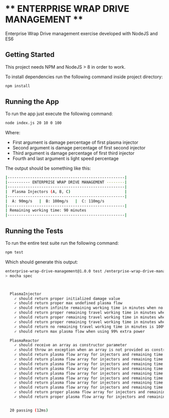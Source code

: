 # ** ENTERPRISE WRAP DRIVE MANAGEMENT **

Enterprise Wrap Drive management exercise developed with NodeJS and ES6

## Getting Started

This project needs NPM and NodeJS > 8 in order to work.

To install dependencies run the following command inside project directory:

``` sh
npm install
```

## Running the App

To run the app just execute the following command:

``` sh
node index.js 20 10 0 100
```

Where:

* First argument is damage percentage of first plasma injector
* Second argument is damage percentage of first second injector
* Third argument is damage percentage of first third injector
* Fourth and last argument is light speed percentage

The output should be something like this:

``` sh
|----------------------------------------------------|
|---------- ENTERPRISE WRAP DRIVE MANAGEMENT --------|
|----------------------------------------------------|
|  Plasma Injectors (A, B, C)                        |
|----------------------------------------------------|
|  A: 90mg/s   |  B: 100mg/s   |  C: 110mg/s
|----------------------------------------------------|
| Remaining working time: 90 minutes
|----------------------------------------------------|
```

## Running the Tests

To run the entire test suite run the following command:

``` sh
npm test
```

Which should generate this output:

``` sh
enterprise-wrap-drive-management@1.0.0 test /enterprise-wrap-drive-management
> mocha spec



  PlasmaInjector
    ✓ should return proper initialized damage value
    ✓ should return proper max undefined plasma flow
    ✓ should return infinite remaining working time in minutes when no extra plasma flow is provided
    ✓ should return proper remaining travel working time in minutes when extra plasma flow is provided
    ✓ should return proper remaining travel working time in minutes when extra plasma flow is provided and has some damage
    ✓ should return proper remaining travel working time in minutes when extra plasma flow is provided and it is almost totally damaged
    ✓ should return no remaining travel working time in minutes is 100% damaged
    ✓ should return max plasma flow when using 99% extra power

  PlasmaReactor
    ✓ should receive an array as constructor parameter
    ✓ should throw an exception when an array is not provided as constructor parameter
    ✓ should return plasma flow array for injectors and remaining time for case #1
    ✓ should return plasma flow array for injectors and remaining time for case #2
    ✓ should return plasma flow array for injectors and remaining time for case #3
    ✓ should return plasma flow array for injectors and remaining time for case #4
    ✓ should return plasma flow array for injectors and remaining time for case #5
    ✓ should return plasma flow array for injectors and remaining time for case #6
    ✓ should return plasma flow array for injectors and remaining time for case #7
    ✓ should return plasma flow array for injectors and remaining time for case #8
    ✓ should return proper plasma flow array for injectors and remaining time when injectors are working at half of power
    ✓ should return proper plasma flow array for injectors and remaining time when when not enough power


  20 passing (12ms)
```